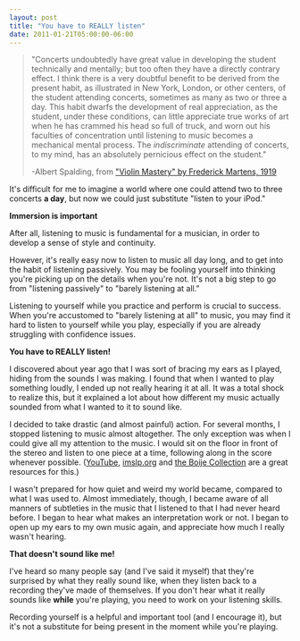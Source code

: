 ```yaml
---
layout: post
title: "You have to REALLY listen"
date: 2011-01-21T05:00:00-06:00
---
```


> "Concerts undoubtedly have great value in developing the student technically and mentally; but too often they have a directly contrary effect. I think there is a very doubtful benefit to be derived from the present habit, as illustrated in New York, London, or other centers, of the student attending concerts, sometimes as many as two or three a day. This habit dwarfs the development of real appreciation, as the student, under these conditions, can little appreciate true works of art when he has crammed his head so full of truck, and worn out his faculties of concentration until listening to music becomes a mechanical mental process. The _indiscriminate_ attending of concerts, to my mind, has an absolutely pernicious effect on the student."
>
> -Albert Spalding, from <a href="http://www.gutenberg.org/ebooks/15535">"Violin Mastery" by Frederick Martens, 1919</a>

It's difficult for me to imagine a world where one could attend two to three concerts **a day**, but now we could just substitute "listen to your iPod."

**Immersion is important**

After all, listening to music is fundamental for a musician, in order to develop a sense of style and continuity. 

However, it's really easy now to listen to music all day long, and to get into the habit of listening passively. You may be fooling yourself into thinking you're picking up on the details when you're not. It's not a big step to go from "listening passively" to "barely listening at all."

Listening to yourself while you practice and perform is crucial to success. When you're accustomed to "barely listening at all" to music, you may find it hard to listen to yourself while you play, especially if you are already struggling with confidence issues.

**You have to REALLY listen!**

I discovered about year ago that I was sort of bracing my ears as I played, hiding from the sounds I was making. I found that when I wanted to play something loudly, I ended up not really hearing it at all. It was a total shock to realize this, but it explained a lot about how different my music actually sounded from what I wanted to it to sound like.

I decided to take drastic (and almost painful) action. For several months, I stopped listening to music almost altogether. The only exception was when I could give all my attention to the music. I would sit on the floor in front of the stereo and listen to one piece at a time, following along in the score whenever possible. (<a href="http://www.youtube.com/">YouTube</a>, <a href="http://imslp.org/">imslp.org</a> and <a href="http://www.muslib.se/ebibliotek/boije/indexeng.htm">the Boije Collection</a> are a great resources for this.)

I wasn't prepared for how quiet and weird my world became, compared to what I was used to. Almost immediately, though, I became aware of all manners of subtleties in the music that I listened to that I had never heard before. I began to hear what makes an interpretation work or not. I began to open up my ears to my own music again, and appreciate how much I really wasn't hearing.

**That doesn't sound like me!**

I've heard so many people say (and I've said it myself) that they're surprised by what they really sound like, when they listen back to a recording they've made of themselves. If you don't hear what it really sounds like **while** you're playing, you need to work on your listening skills.

Recording yourself is a helpful and important tool (and I encourage it), but it's not a substitute for being present in the moment while you're playing.
